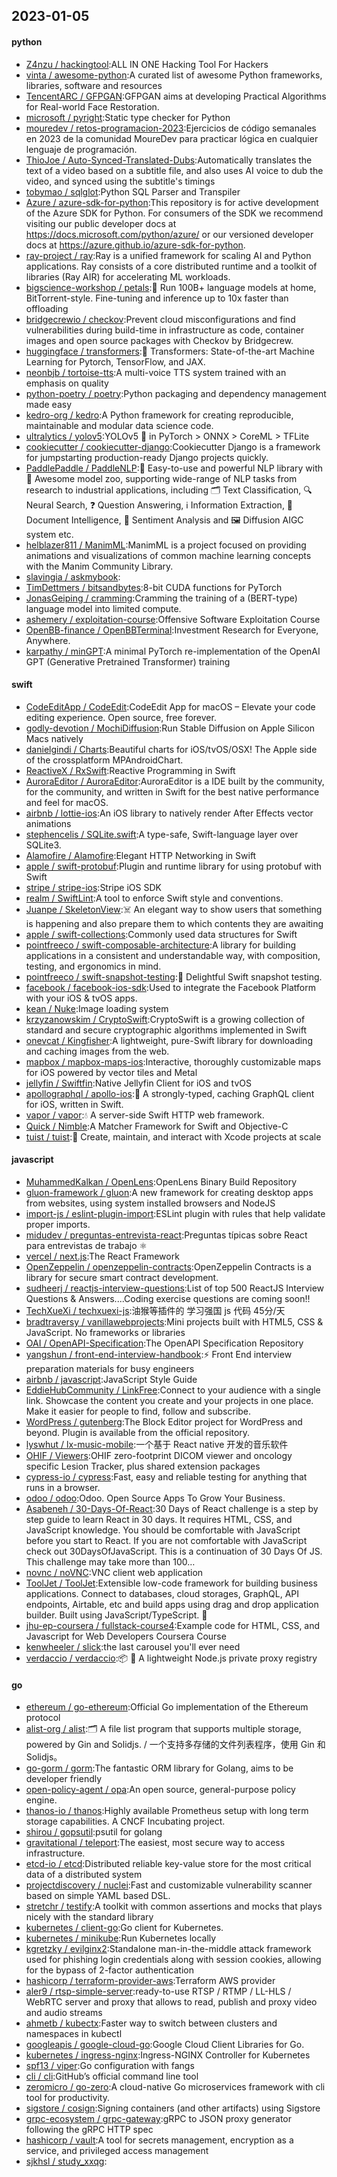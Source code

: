 ## 2023-01-05

#### python
* [Z4nzu / hackingtool](https://github.com/Z4nzu/hackingtool):ALL IN ONE Hacking Tool For Hackers
* [vinta / awesome-python](https://github.com/vinta/awesome-python):A curated list of awesome Python frameworks, libraries, software and resources
* [TencentARC / GFPGAN](https://github.com/TencentARC/GFPGAN):GFPGAN aims at developing Practical Algorithms for Real-world Face Restoration.
* [microsoft / pyright](https://github.com/microsoft/pyright):Static type checker for Python
* [mouredev / retos-programacion-2023](https://github.com/mouredev/retos-programacion-2023):Ejercicios de código semanales en 2023 de la comunidad MoureDev para practicar lógica en cualquier lenguaje de programación.
* [ThioJoe / Auto-Synced-Translated-Dubs](https://github.com/ThioJoe/Auto-Synced-Translated-Dubs):Automatically translates the text of a video based on a subtitle file, and also uses AI voice to dub the video, and synced using the subtitle's timings
* [tobymao / sqlglot](https://github.com/tobymao/sqlglot):Python SQL Parser and Transpiler
* [Azure / azure-sdk-for-python](https://github.com/Azure/azure-sdk-for-python):This repository is for active development of the Azure SDK for Python. For consumers of the SDK we recommend visiting our public developer docs at https://docs.microsoft.com/python/azure/ or our versioned developer docs at https://azure.github.io/azure-sdk-for-python.
* [ray-project / ray](https://github.com/ray-project/ray):Ray is a unified framework for scaling AI and Python applications. Ray consists of a core distributed runtime and a toolkit of libraries (Ray AIR) for accelerating ML workloads.
* [bigscience-workshop / petals](https://github.com/bigscience-workshop/petals):🌸
Run 100B+ language models at home, BitTorrent-style. Fine-tuning and inference up to 10x faster than offloading
* [bridgecrewio / checkov](https://github.com/bridgecrewio/checkov):Prevent cloud misconfigurations and find vulnerabilities during build-time in infrastructure as code, container images and open source packages with Checkov by Bridgecrew.
* [huggingface / transformers](https://github.com/huggingface/transformers):🤗
Transformers: State-of-the-art Machine Learning for Pytorch, TensorFlow, and JAX.
* [neonbjb / tortoise-tts](https://github.com/neonbjb/tortoise-tts):A multi-voice TTS system trained with an emphasis on quality
* [python-poetry / poetry](https://github.com/python-poetry/poetry):Python packaging and dependency management made easy
* [kedro-org / kedro](https://github.com/kedro-org/kedro):A Python framework for creating reproducible, maintainable and modular data science code.
* [ultralytics / yolov5](https://github.com/ultralytics/yolov5):YOLOv5
🚀
in PyTorch > ONNX > CoreML > TFLite
* [cookiecutter / cookiecutter-django](https://github.com/cookiecutter/cookiecutter-django):Cookiecutter Django is a framework for jumpstarting production-ready Django projects quickly.
* [PaddlePaddle / PaddleNLP](https://github.com/PaddlePaddle/PaddleNLP):👑
Easy-to-use and powerful NLP library with
🤗
Awesome model zoo, supporting wide-range of NLP tasks from research to industrial applications, including
🗂
Text Classification,
🔍
Neural Search,
❓
Question Answering,
ℹ️
Information Extraction,
📄
Document Intelligence,
💌
Sentiment Analysis and
🖼
Diffusion AIGC system etc.
* [helblazer811 / ManimML](https://github.com/helblazer811/ManimML):ManimML is a project focused on providing animations and visualizations of common machine learning concepts with the Manim Community Library.
* [slavingia / askmybook](https://github.com/slavingia/askmybook):
* [TimDettmers / bitsandbytes](https://github.com/TimDettmers/bitsandbytes):8-bit CUDA functions for PyTorch
* [JonasGeiping / cramming](https://github.com/JonasGeiping/cramming):Cramming the training of a (BERT-type) language model into limited compute.
* [ashemery / exploitation-course](https://github.com/ashemery/exploitation-course):Offensive Software Exploitation Course
* [OpenBB-finance / OpenBBTerminal](https://github.com/OpenBB-finance/OpenBBTerminal):Investment Research for Everyone, Anywhere.
* [karpathy / minGPT](https://github.com/karpathy/minGPT):A minimal PyTorch re-implementation of the OpenAI GPT (Generative Pretrained Transformer) training

#### swift
* [CodeEditApp / CodeEdit](https://github.com/CodeEditApp/CodeEdit):CodeEdit App for macOS – Elevate your code editing experience. Open source, free forever.
* [godly-devotion / MochiDiffusion](https://github.com/godly-devotion/MochiDiffusion):Run Stable Diffusion on Apple Silicon Macs natively
* [danielgindi / Charts](https://github.com/danielgindi/Charts):Beautiful charts for iOS/tvOS/OSX! The Apple side of the crossplatform MPAndroidChart.
* [ReactiveX / RxSwift](https://github.com/ReactiveX/RxSwift):Reactive Programming in Swift
* [AuroraEditor / AuroraEditor](https://github.com/AuroraEditor/AuroraEditor):AuroraEditor is a IDE built by the community, for the community, and written in Swift for the best native performance and feel for macOS.
* [airbnb / lottie-ios](https://github.com/airbnb/lottie-ios):An iOS library to natively render After Effects vector animations
* [stephencelis / SQLite.swift](https://github.com/stephencelis/SQLite.swift):A type-safe, Swift-language layer over SQLite3.
* [Alamofire / Alamofire](https://github.com/Alamofire/Alamofire):Elegant HTTP Networking in Swift
* [apple / swift-protobuf](https://github.com/apple/swift-protobuf):Plugin and runtime library for using protobuf with Swift
* [stripe / stripe-ios](https://github.com/stripe/stripe-ios):Stripe iOS SDK
* [realm / SwiftLint](https://github.com/realm/SwiftLint):A tool to enforce Swift style and conventions.
* [Juanpe / SkeletonView](https://github.com/Juanpe/SkeletonView):☠️
An elegant way to show users that something is happening and also prepare them to which contents they are awaiting
* [apple / swift-collections](https://github.com/apple/swift-collections):Commonly used data structures for Swift
* [pointfreeco / swift-composable-architecture](https://github.com/pointfreeco/swift-composable-architecture):A library for building applications in a consistent and understandable way, with composition, testing, and ergonomics in mind.
* [pointfreeco / swift-snapshot-testing](https://github.com/pointfreeco/swift-snapshot-testing):📸
Delightful Swift snapshot testing.
* [facebook / facebook-ios-sdk](https://github.com/facebook/facebook-ios-sdk):Used to integrate the Facebook Platform with your iOS & tvOS apps.
* [kean / Nuke](https://github.com/kean/Nuke):Image loading system
* [krzyzanowskim / CryptoSwift](https://github.com/krzyzanowskim/CryptoSwift):CryptoSwift is a growing collection of standard and secure cryptographic algorithms implemented in Swift
* [onevcat / Kingfisher](https://github.com/onevcat/Kingfisher):A lightweight, pure-Swift library for downloading and caching images from the web.
* [mapbox / mapbox-maps-ios](https://github.com/mapbox/mapbox-maps-ios):Interactive, thoroughly customizable maps for iOS powered by vector tiles and Metal
* [jellyfin / Swiftfin](https://github.com/jellyfin/Swiftfin):Native Jellyfin Client for iOS and tvOS
* [apollographql / apollo-ios](https://github.com/apollographql/apollo-ios):📱
A strongly-typed, caching GraphQL client for iOS, written in Swift.
* [vapor / vapor](https://github.com/vapor/vapor):💧
A server-side Swift HTTP web framework.
* [Quick / Nimble](https://github.com/Quick/Nimble):A Matcher Framework for Swift and Objective-C
* [tuist / tuist](https://github.com/tuist/tuist):🚀
Create, maintain, and interact with Xcode projects at scale

#### javascript
* [MuhammedKalkan / OpenLens](https://github.com/MuhammedKalkan/OpenLens):OpenLens Binary Build Repository
* [gluon-framework / gluon](https://github.com/gluon-framework/gluon):A new framework for creating desktop apps from websites, using system installed browsers and NodeJS
* [import-js / eslint-plugin-import](https://github.com/import-js/eslint-plugin-import):ESLint plugin with rules that help validate proper imports.
* [midudev / preguntas-entrevista-react](https://github.com/midudev/preguntas-entrevista-react):Preguntas típicas sobre React para entrevistas de trabajo
⚛️
* [vercel / next.js](https://github.com/vercel/next.js):The React Framework
* [OpenZeppelin / openzeppelin-contracts](https://github.com/OpenZeppelin/openzeppelin-contracts):OpenZeppelin Contracts is a library for secure smart contract development.
* [sudheerj / reactjs-interview-questions](https://github.com/sudheerj/reactjs-interview-questions):List of top 500 ReactJS Interview Questions & Answers....Coding exercise questions are coming soon!!
* [TechXueXi / techxuexi-js](https://github.com/TechXueXi/techxuexi-js):油猴等插件的 学习强国 js 代码 45分/天
* [bradtraversy / vanillawebprojects](https://github.com/bradtraversy/vanillawebprojects):Mini projects built with HTML5, CSS & JavaScript. No frameworks or libraries
* [OAI / OpenAPI-Specification](https://github.com/OAI/OpenAPI-Specification):The OpenAPI Specification Repository
* [yangshun / front-end-interview-handbook](https://github.com/yangshun/front-end-interview-handbook):⚡️
Front End interview preparation materials for busy engineers
* [airbnb / javascript](https://github.com/airbnb/javascript):JavaScript Style Guide
* [EddieHubCommunity / LinkFree](https://github.com/EddieHubCommunity/LinkFree):Connect to your audience with a single link. Showcase the content you create and your projects in one place. Make it easier for people to find, follow and subscribe.
* [WordPress / gutenberg](https://github.com/WordPress/gutenberg):The Block Editor project for WordPress and beyond. Plugin is available from the official repository.
* [lyswhut / lx-music-mobile](https://github.com/lyswhut/lx-music-mobile):一个基于 React native 开发的音乐软件
* [OHIF / Viewers](https://github.com/OHIF/Viewers):OHIF zero-footprint DICOM viewer and oncology specific Lesion Tracker, plus shared extension packages
* [cypress-io / cypress](https://github.com/cypress-io/cypress):Fast, easy and reliable testing for anything that runs in a browser.
* [odoo / odoo](https://github.com/odoo/odoo):Odoo. Open Source Apps To Grow Your Business.
* [Asabeneh / 30-Days-Of-React](https://github.com/Asabeneh/30-Days-Of-React):30 Days of React challenge is a step by step guide to learn React in 30 days. It requires HTML, CSS, and JavaScript knowledge. You should be comfortable with JavaScript before you start to React. If you are not comfortable with JavaScript check out 30DaysOfJavaScript. This is a continuation of 30 Days Of JS. This challenge may take more than 100…
* [novnc / noVNC](https://github.com/novnc/noVNC):VNC client web application
* [ToolJet / ToolJet](https://github.com/ToolJet/ToolJet):Extensible low-code framework for building business applications. Connect to databases, cloud storages, GraphQL, API endpoints, Airtable, etc and build apps using drag and drop application builder. Built using JavaScript/TypeScript.
🚀
* [jhu-ep-coursera / fullstack-course4](https://github.com/jhu-ep-coursera/fullstack-course4):Example code for HTML, CSS, and Javascript for Web Developers Coursera Course
* [kenwheeler / slick](https://github.com/kenwheeler/slick):the last carousel you'll ever need
* [verdaccio / verdaccio](https://github.com/verdaccio/verdaccio):📦
🔐
A lightweight Node.js private proxy registry

#### go
* [ethereum / go-ethereum](https://github.com/ethereum/go-ethereum):Official Go implementation of the Ethereum protocol
* [alist-org / alist](https://github.com/alist-org/alist):🗂️
A file list program that supports multiple storage, powered by Gin and Solidjs. / 一个支持多存储的文件列表程序，使用 Gin 和 Solidjs。
* [go-gorm / gorm](https://github.com/go-gorm/gorm):The fantastic ORM library for Golang, aims to be developer friendly
* [open-policy-agent / opa](https://github.com/open-policy-agent/opa):An open source, general-purpose policy engine.
* [thanos-io / thanos](https://github.com/thanos-io/thanos):Highly available Prometheus setup with long term storage capabilities. A CNCF Incubating project.
* [shirou / gopsutil](https://github.com/shirou/gopsutil):psutil for golang
* [gravitational / teleport](https://github.com/gravitational/teleport):The easiest, most secure way to access infrastructure.
* [etcd-io / etcd](https://github.com/etcd-io/etcd):Distributed reliable key-value store for the most critical data of a distributed system
* [projectdiscovery / nuclei](https://github.com/projectdiscovery/nuclei):Fast and customizable vulnerability scanner based on simple YAML based DSL.
* [stretchr / testify](https://github.com/stretchr/testify):A toolkit with common assertions and mocks that plays nicely with the standard library
* [kubernetes / client-go](https://github.com/kubernetes/client-go):Go client for Kubernetes.
* [kubernetes / minikube](https://github.com/kubernetes/minikube):Run Kubernetes locally
* [kgretzky / evilginx2](https://github.com/kgretzky/evilginx2):Standalone man-in-the-middle attack framework used for phishing login credentials along with session cookies, allowing for the bypass of 2-factor authentication
* [hashicorp / terraform-provider-aws](https://github.com/hashicorp/terraform-provider-aws):Terraform AWS provider
* [aler9 / rtsp-simple-server](https://github.com/aler9/rtsp-simple-server):ready-to-use RTSP / RTMP / LL-HLS / WebRTC server and proxy that allows to read, publish and proxy video and audio streams
* [ahmetb / kubectx](https://github.com/ahmetb/kubectx):Faster way to switch between clusters and namespaces in kubectl
* [googleapis / google-cloud-go](https://github.com/googleapis/google-cloud-go):Google Cloud Client Libraries for Go.
* [kubernetes / ingress-nginx](https://github.com/kubernetes/ingress-nginx):Ingress-NGINX Controller for Kubernetes
* [spf13 / viper](https://github.com/spf13/viper):Go configuration with fangs
* [cli / cli](https://github.com/cli/cli):GitHub’s official command line tool
* [zeromicro / go-zero](https://github.com/zeromicro/go-zero):A cloud-native Go microservices framework with cli tool for productivity.
* [sigstore / cosign](https://github.com/sigstore/cosign):Signing containers (and other artifacts) using Sigstore
* [grpc-ecosystem / grpc-gateway](https://github.com/grpc-ecosystem/grpc-gateway):gRPC to JSON proxy generator following the gRPC HTTP spec
* [hashicorp / vault](https://github.com/hashicorp/vault):A tool for secrets management, encryption as a service, and privileged access management
* [sjkhsl / study_xxqg](https://github.com/sjkhsl/study_xxqg):
